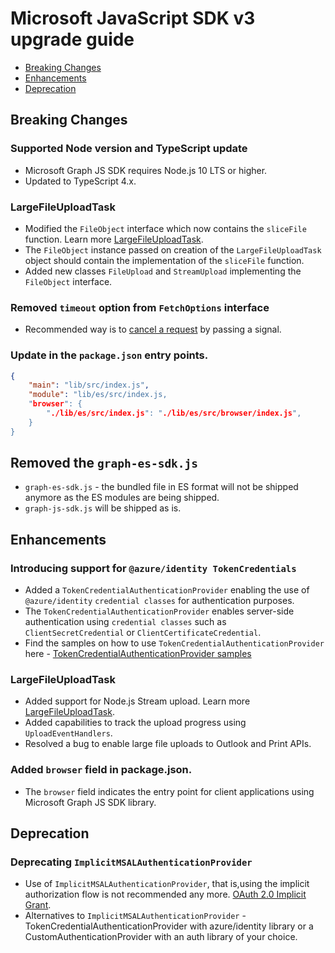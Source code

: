 # Microsoft JavaScript SDK v3 upgrade guide

- [Breaking Changes](#Breaking-Changes)
- [Enhancements](#Enhancements)
- [Deprecation](#Deprecation)
## Breaking Changes

### Supported Node version and TypeScript update
- Microsoft Graph JS SDK requires Node.js 10 LTS or higher.
- Updated to TypeScript 4.x.

### LargeFileUploadTask 
- Modified the `FileObject` interface which now contains the `sliceFile` function. Learn more [LargeFileUploadTask](./docs/tasks/LargeFileUploadTask.md). 
- The `FileObject` instance passed on creation of the `LargeFileUploadTask` object should contain the implementation of the `sliceFile` function.
- Added new classes `FileUpload` and `StreamUpload` implementing the `FileObject` interface.

### Removed `timeout` option from `FetchOptions` interface
- Recommended way is to [cancel a request](./docs/CancellingAHTTPRequest.md) by passing a signal.

### Update in the `package.json` entry points.
```json
{
    "main": "lib/src/index.js",
    "module": "lib/es/src/index.js,
    "browser": {
	    "./lib/es/src/index.js": "./lib/es/src/browser/index.js",
    }
}
```
## Removed the `graph-es-sdk.js`
* `graph-es-sdk.js` - the bundled file in ES format will not be shipped anymore as the ES modules are being shipped.
* `graph-js-sdk.js` will be shipped as is.

## Enhancements

### Introducing support for `@azure/identity TokenCredentials`
- Added a `TokenCredentialAuthenticationProvider` enabling the use of `@azure/identity` `credential classes` for authentication purposes. 
- The `TokenCredentialAuthenticationProvider` enables server-side authentication using `credential classes` such as `ClientSecretCredential` or `ClientCertificateCredential`.
- Find the samples on how to use `TokenCredentialAuthenticationProvider` here - [TokenCredentialAuthenticationProvider samples](./samples/tokenCredentialSamples)

### LargeFileUploadTask

- Added support for Node.js Stream upload. Learn more [LargeFileUploadTask](./docs/tasks/LargeFileUploadTask.md). 
- Added capabilities to track the upload progress using `UploadEventHandlers`.
- Resolved a bug to enable large file uploads to Outlook and Print APIs.

### Added `browser` field in package.json.
- The `browser` field indicates the entry point for client applications using Microsoft Graph JS SDK library.

## Deprecation

### Deprecating `ImplicitMSALAuthenticationProvider` 
* Use of `ImplicitMSALAuthenticationProvider`, that is,using the implicit authorization flow is not recommended any more. [OAuth 2.0 Implicit Grant](https://oauth.net/2/grant-types/implicit/).
* Alternatives to `ImplicitMSALAuthenticationProvider` - TokenCredentialAuthenticationProvider with azure/identity library or a CustomAuthenticationProvider with an auth library of your choice.

